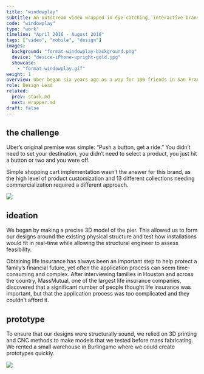 ```yaml
---
title: "windowplay"
subtitle: An outstream video wrapped in eye-catching, interactive brand imagery and CTA.
code: "windowplay"
type: "work"
timeline: "April 2016 - August 2016"
tags: ["video", "mobile", "design"]
images:
  background: "format-windowplay-background.png"
  device: "device-iPhone-upright-gold.jpg"
  showcase: 
    - "format-windowplay.gif"
weight: 1
overview: Uber began six years ago as a way for 100 friends in San Francisco to get luxury rides — everyone’s private driver. Today, we’re a transportation network spanning 450 cities in 72 countries. That network delivers food and packages as well as people, all at the push of a button.      
role: Design Lead
related:
  prev: stack.md
  next: wrapper.md
draft: false
---
```


## the challenge

Uber’s original premise was simple: “Push a button, get a ride.” You didn’t need to set your destination, you didn’t need to select a product, you just hit a button or two and you were off.

Simple shopping cart implementation wasn’t the answer for this brand, as the high level of product customization and 13 different collections needing commercialization required a different approach.

<div><img src="/_images/work/inspiration-screen-layers.png"></div>

## ideation

We began by making a precise 3D model of the pier. This allowed us to form our designs around the existing physical structure and test how installations would fit in real-time while allowing the structural engineer to assess feasibility.

Obtaining life insurance has always been an important step to help protect a family’s financial future, yet often the application process can seem time-consuming and complex. After interviewing families in Houston and across the country, MassMutual, one of the largest life insurance companies, discovered that a significant number of people thought life insurance was important, but that the application process was too complicated and they couldn’t afford it.

## prototype

To ensure that our designs were structurally sound, we relied on 3D printing and CNC methods to make models that we tested before mass fabricating. We rented a small warehouse in Burlingame where we could create prototypes quickly.

<div><img src="/_images/work/inspiration-Weather-and-Time.jpg"></div>